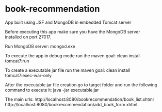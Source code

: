 # book-recommendation
App built using JSF and MongoDB in embedded Tomcat server

Before executing this app make sure you have the MongoDB server installed on port 27017.

Run MongoDB server: mongod.exe

To execute the app in debug mode run the maven goal: clean install tomcat7:run

To create a executable jar file run the maven goal: clean install tomcat7:exec-war-only

After the executable jar file creation go to target folder and run the following command to execute it: java -jar executable.jar

The main urls:
http://localhost:8080/bookrecommendation/book_list.xhtml
http://localhost:8080/bookrecommendation/add_book_form.xhtml